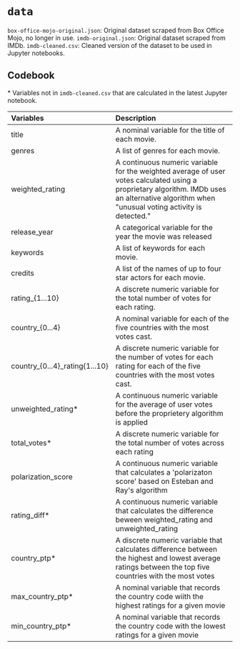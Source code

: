 # `data`

`box-office-mojo-original.json`: Original dataset scraped from Box Office Mojo, no longer in use.
`imdb-original.json`: Original dataset scraped from IMDb.
`imdb-cleaned.csv`: Cleaned version of the dataset to be used in Jupyter notebooks.

## Codebook

\* Variables not in `imdb-cleaned.csv` that are calculated in the latest Jupyter notebook.

| Variables | Description |
| :---      |         :---| 
| title | A nominal variable for the title of each movie. |
| genres | A list of genres for each movie. |
| weighted_rating | A continuous numeric variable for the weighted average of user votes calculated using a proprietary algorithm. IMDb uses an alternative algorithm when "unusual voting activity is detected." |
| release_year | A categorical variable for the year the movie was released |
| keywords | A list of keywords for each movie. |
| credits | A list of the names of up to four star actors for each movie. |
| rating_{1...10} | A discrete numeric variable for the total number of votes for each rating. |
| country_{0...4} | A nominal variable for each of the five countries with the most votes cast. |
| country_{0...4}_rating{1...10} | A discrete numeric variable for the number of votes for each rating for each of the five countries with the most votes cast. |
| unweighted_rating* | A continuous numeric variable for the average of user votes before the proprietery algorithm is applied |
| total_votes* | A discrete numeric variable for the total number of votes across each rating | 
| polarization_score | A continuous numeric variable that calculates a 'polarizaton score' based on Esteban and Ray's algorithm | 
| rating_diff* | A continuous numeric variable that calculates the difference beween weighted_rating and unweighted_rating | 
| country_ptp* | A discrete numeric variable that calculates difference between the highest and lowest average ratings between the top five countries with the most votes |
| max_country_ptp* | A nominal variable that records the country code wiith the highest ratings for a given movie |
| min_country_ptp* | A nominal variable that records the country code with the lowest ratings for a given movie |

